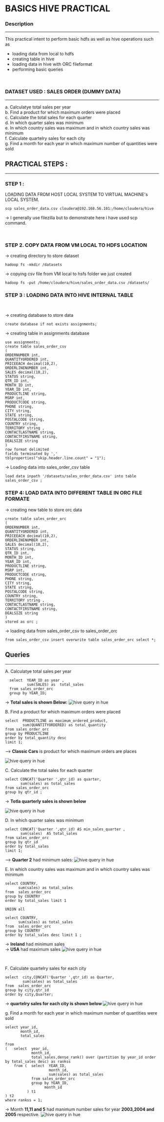 # BASICS HIVE PRACTICAL

### Description 
----
This practical intent to perform basic hdfs as well as  hive operations such as 

 - loading data from local to hdfs
 - creating table in hive
 - loading data in hive with ORC fileformat
 - performing basic queries
 </br>

### DATASET USED : SALES ORDER (DUMMY DATA)
 
 ----


a. Calculatye total sales per year </br>
b. Find a product for which maximum orders were placed </br>
c. Calculate the total sales for each quarter </br>
d. In which quarter sales was minimum </br>
e. In which country sales was maximum and in which country sales was minimum </br>
f. Calculate quartelry sales for each city </br>
g. Find a month for each year in which maximum number of quantities were sold


## PRACTICAL STEPS :
----

### STEP 1 :
 
LOADING DATA FROM HOST LOCAL SYSTEM TO VIRTUAL MACHINE's LOCAL SYSTEM.

```
scp sales_order_data.csv cloudera@192.168.56.101:/home/cloudera/hive
```

-> I generally use filezilla but to demonstrate here i have used scp command.

  </br>


### STEP 2. COPY DATA FROM VM LOCAL TO HDFS LOCATION 
 -> creating directory to store dataset
  ```
hadoop fs -mkdir /datasets
  ```
 -> copying csv file from VM local to hsfs folder we just created

  ```
hadoop fs -put /home/cloudera/hive/sales_order_data.csv /datasets/
  ```

### STEP 3 : LOADING DATA INTO HIVE INTERNAL TABLE
</br> 

-> creating database to store data
```
create database if not exists assignments;

```

-> creating table in assignments database
```
use assignments;
create table sales_order_csv
(
ORDERNUMBER int,
QUANTITYORDERED int,
PRICEEACH decimal(10,2),
ORDERLINENUMBER int,
SALES decimal(10,2),
STATUS string,
QTR_ID int,
MONTH_ID int,
YEAR_ID int,
PRODUCTLINE string,
MSRP int,
PRODUCTCODE string,
PHONE string,
CITY string,
STATE string,
POSTALCODE string,
COUNTRY string,
TERRITORY string ,
CONTACTLASTNAME string,
CONTACTFIRSTNAME string,
DEALSIZE string
)
row format delimited
fields terminated by ',' 
tblproperties("skip.header.line.count" = "1");
```

-> Loading data into sales_order_csv table
```
load data inpath '/datasets/sales_order_data.csv' into table sales_order_csv ;
```

### STEP 4:  LOAD DATA INTO DIFFERENT TABLE IN ORC FILE FORMATE

-> creating new table to store orc data

```
create table sales_order_orc
(
ORDERNUMBER int,
QUANTITYORDERED int,
PRICEEACH decimal(10,2),
ORDERLINENUMBER int,
SALES decimal(10,2),
STATUS string,
QTR_ID int,
MONTH_ID int,
YEAR_ID int,
PRODUCTLINE string,
MSRP int,
PRODUCTCODE string,
PHONE string,
CITY string,
STATE string,
POSTALCODE string,
COUNTRY string,
TERRITORY string ,
CONTACTLASTNAME string,
CONTACTFIRSTNAME string,
DEALSIZE string
)
stored as orc ;
```

-> loading data from sales_order_csv to sales_order_orc

```
from sales_order_csv insert overwrite table sales_order_orc select *;
```


## Queries 

---

A.  Calculatye total sales per year


``` 
  select  YEAR_ID as year ,
          sum(SALES) as  total_sales 
  from sales_order_orc 
  group by YEAR_ID;
```
-> <b>Total sales is shown Below:</b>
![hive query in hue](media/A.png)

B. Find a product for which maximum orders were placed

```
select  PRODUCTLINE as maximum_ordered_product,
        sum(QUANTITYORDERED) as total_quantity  
from sales_order_orc 
group by PRODUCTLINE  
order by total_quantity desc 
limit 1;
```
--> <b>Classic Cars</b> is product for which maximum orders are places </br>

![hive query in hue](media/B.png)

C. Calculate the total sales for each quarter


```
select CONCAT('Quarter ',qtr_id) as quarter,
       sum(sales) as total_sales
from sales_order_orc
group by qtr_id ; 
```
-> <b>Totla quarterly sales is shown below</b>

![hive query in hue](media/C.png)

D. In which quarter sales was minimum </br>

```
select CONCAT('Quarter ',qtr_id) AS min_sales_quarter ,
       sum(sales)  AS total_sales
from sales_order_orc
group by qtr_id
order by total_sales  
limit 1;
```
--> <b>Quarter 2</b> had minimum sales:
![hive query in hue](media/D.png)

E. In which country sales was maximum and in which country sales was minimum

```
select COUNTRY,
      sum(sales) as total_sales
from  sales_order_orc 
group by COUNTRY 
order by total_sales limit 1 

UNION all

select COUNTRY,
      sum(sales) as total_sales
from  sales_order_orc 
group by COUNTRY 
order by total_sales desc limit 1 ;

```
-> <b>Ireland</b> had minimum sales </br>
-> <b>USA</b> had maximum sales
![hive query in hue](media/E.png)

</br>

F. Calculate quartelry sales for each city
```
select  city,CONCAT('Quarter ',qtr_id) as Quarter,
        sum(sales) as total_sales
from  sales_order_orc 
group by city,qtr_id
order by city,Quarter;

```
-> <b>quartelry sales for each city is shown below </b>
![hive query in hue](media/F.png)

g. Find a month for each year in which maximum number of quantities were sold

```
select year_id,
       month_id, 
       total_sales
 
from
(   select  year_id,
            month_id,
            total_sales,dense_rank() over (partition by year_id order by total_sales desc) as rankss 
    from (  select  YEAR_ID,
                    month_id,
                    sum(sales) as total_sales 
            from sales_order_orc 
            group by YEAR_ID,
                  month_id
          ) t1 
) t2
where rankss = 1;
```
-> Month <b>11,11 and 5</b> had manimum number sales for year <b>2003,2004 and 2005 </b>respective.
![hive query in hue](media/G.png)